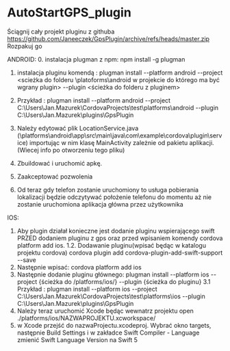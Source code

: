 # AutoStartGPS_plugin
Ściągnij cały projekt pluginu z githuba https://github.com/Janeeczek/GpsPlugin/archive/refs/heads/master.zip 
Rozpakuj go

ANDROID:
0. instalacja plugman z npm: npm install -g plugman

1. instalacja pluginu komendą : plugman install --platform android --project <scieżka do folderu \platoforms\android w projekcie do którego ma być wgrany plugin> --plugin <ścieżka do folderu z pluginem>
2. Przykład : plugman install --platform android --project C:\Users\Jan.Mazurek\CordovaProjects\test\platforms\android --plugin C:\Users\Jan.Mazurek\plugins\GpsPlugin

3. Należy edytować plik LocationService.java (\platforms\android\app\src\main\java\com\example\cordova\plugin\service) importując w nim klasę MainActivity zależnie od pakietu aplikacji. (Wiecej info po otworzeniu tego pliku)

4. Zbuildować i uruchomić apkę. 
5. Zaakceptować pozwolenia
6. Od teraz gdy telefon zostanie uruchomiony to usługa pobierania lokalizacji będzie odczytywać położenie telefonu do momentu aż nie zostanie uruchomiona aplikacja główna przez użytkownika

IOS:
1. Aby plugin działał konieczne jest dodanie pluginu wspierającego swift PRZED dodaniem pluginu z gps oraz przed wpisaniem komendy cordova platform add ios.
1.2. Dodawanie pluginu(wpisać będąc w katalogu projektu cordova) cordova plugin add cordova-plugin-add-swift-support --save
2. Następnie wpisać:  cordova platform add ios
3. Następnie dodanie pluginu głównego:  plugman install --platform ios --project {ścieżka do /platforms/ios/} --plugin {ścieżka do pluginu}
3.1 Przykład : plugman install --platform ios --project C:\Users\Jan.Mazurek\CordovaProjects\test\platforms\ios --plugin C:\Users\Jan.Mazurek\plugins\GpsPlugin
4. Należy teraz uruchomić Xcode będąc wewnatrz projektu open ./platforms/ios/NAZWAPROJEKTU.xcworkspace/
5. w Xcode przejść do nazwaProjectu.xcodeproj. Wybrać okno targets, następnie Build Settings i w zakładce Swift Compiler - Language  zmienić Swift Language Version  na Swift 5
